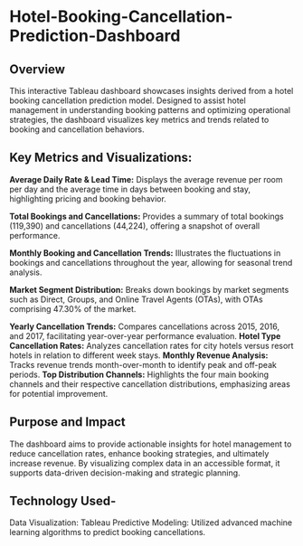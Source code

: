 # Hotel-Booking-Cancellation-Prediction-Dashboard
## Overview
This interactive Tableau dashboard showcases insights derived from a hotel booking cancellation prediction model. Designed to assist hotel management in understanding booking patterns and optimizing operational strategies, the dashboard visualizes key metrics and trends related to booking and cancellation behaviors.

## Key Metrics and Visualizations:
**Average Daily Rate & Lead Time:** Displays the average revenue per room per day and the average time in days between booking and stay, highlighting pricing and booking behavior.

**Total Bookings and Cancellations:** Provides a summary of total bookings (119,390) and cancellations (44,224), offering a snapshot of overall performance.

**Monthly Booking and Cancellation Trends:** Illustrates the fluctuations in bookings and cancellations throughout the year, allowing for seasonal trend analysis.

**Market Segment Distribution:** Breaks down bookings by market segments such as Direct, Groups, and Online Travel Agents (OTAs), with OTAs comprising 47.30% of the market.

**Yearly Cancellation Trends:** Compares cancellations across 2015, 2016, and 2017, facilitating year-over-year performance evaluation.
**Hotel Type Cancellation Rates:** Analyzes cancellation rates for city hotels versus resort hotels in relation to different week stays.
**Monthly Revenue Analysis:** Tracks revenue trends month-over-month to identify peak and off-peak periods.
**Top Distribution Channels:** Highlights the four main booking channels and their respective cancellation distributions, emphasizing areas for potential improvement.

## Purpose and Impact
The dashboard aims to provide actionable insights for hotel management to reduce cancellation rates, enhance booking strategies, and ultimately increase revenue. By visualizing complex data in an accessible format, it supports data-driven decision-making and strategic planning.

## Technology Used-
Data Visualization: Tableau
Predictive Modeling: Utilized advanced machine learning algorithms to predict booking cancellations.
